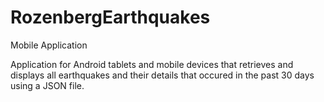 # RozenbergEarthquakes
Mobile Application

Application for Android tablets and mobile devices that retrieves and displays all earthquakes and their details that occured in the past 30 days using a JSON file.
